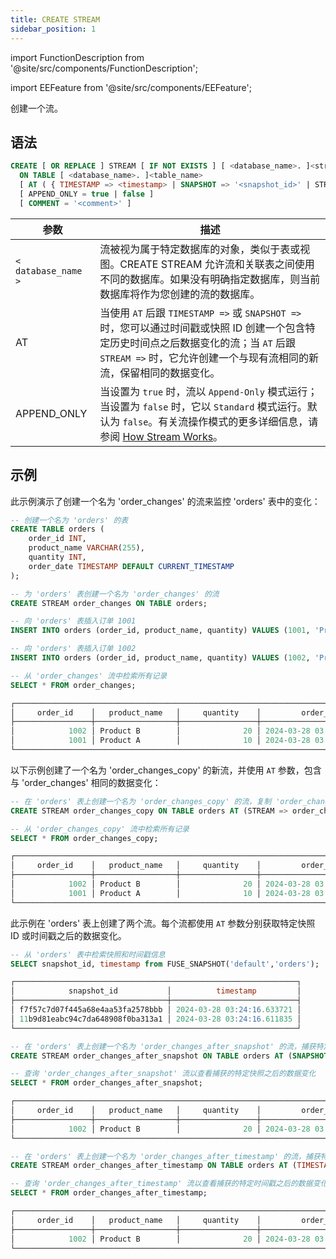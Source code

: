 ```yaml
---
title: CREATE STREAM
sidebar_position: 1
---
```

import FunctionDescription from '@site/src/components/FunctionDescription';

<FunctionDescription description="Introduced or updated: v1.2.391"/>

import EEFeature from '@site/src/components/EEFeature';

<EEFeature featureName='STREAM'/>

创建一个流。

## 语法

```sql
CREATE [ OR REPLACE ] STREAM [ IF NOT EXISTS ] [ <database_name>. ]<stream_name> 
  ON TABLE [ <database_name>. ]<table_name> 
  [ AT ( { TIMESTAMP => <timestamp> | SNAPSHOT => '<snapshot_id>' | STREAM => <existing_stream_name> } ) ]
  [ APPEND_ONLY = true | false ]
  [ COMMENT = '<comment>' ]
```

| 参数                | 描述                                                                                                                                                                                                                                                                                                                    |
|---------------------|--------------------------------------------------------------------------------------------------------------------------------------------------------------------------------------------------------------------------------------------------------------------------------------------------------------------------------|
| `< database_name >` | 流被视为属于特定数据库的对象，类似于表或视图。CREATE STREAM 允许流和关联表之间使用不同的数据库。如果没有明确指定数据库，则当前数据库将作为您创建的流的数据库。                                                                                                                               |
| AT                  | 当使用 `AT` 后跟 `TIMESTAMP =>` 或 `SNAPSHOT =>` 时，您可以通过时间戳或快照 ID 创建一个包含特定历史时间点之后数据变化的流；当 `AT` 后跟 `STREAM =>` 时，它允许创建一个与现有流相同的新流，保留相同的数据变化。 |
| APPEND_ONLY         | 当设置为 `true` 时，流以 `Append-Only` 模式运行；当设置为 `false` 时，它以 `Standard` 模式运行。默认为 `false`。有关流操作模式的更多详细信息，请参阅 [How Stream Works](/guides/load-data/continuous-data-pipelines/stream#how-stream-works)。                                        |

## 示例

此示例演示了创建一个名为 'order_changes' 的流来监控 'orders' 表中的变化：

```sql
-- 创建一个名为 'orders' 的表
CREATE TABLE orders (
    order_id INT,
    product_name VARCHAR(255),
    quantity INT,
    order_date TIMESTAMP DEFAULT CURRENT_TIMESTAMP
);

-- 为 'orders' 表创建一个名为 'order_changes' 的流
CREATE STREAM order_changes ON TABLE orders;

-- 向 'orders' 表插入订单 1001
INSERT INTO orders (order_id, product_name, quantity) VALUES (1001, 'Product A', 10);

-- 向 'orders' 表插入订单 1002
INSERT INTO orders (order_id, product_name, quantity) VALUES (1002, 'Product B', 20);

-- 从 'order_changes' 流中检索所有记录
SELECT * FROM order_changes;

┌───────────────────────────────────────────────────────────────────────────────────────────────────────────────────────────────────────────────────────────────┐
│     order_id    │   product_name   │     quantity    │         order_date         │ change$action │ change$is_update │              change$row_id             │
├─────────────────┼──────────────────┼─────────────────┼────────────────────────────┼───────────────┼──────────────────┼────────────────────────────────────────┤
│            1002 │ Product B        │              20 │ 2024-03-28 03:24:16.629135 │ INSERT        │ false            │ acb58bd6bb4243a4bf0832bf570b38c2000000 │
│            1001 │ Product A        │              10 │ 2024-03-28 03:24:16.539178 │ INSERT        │ false            │ b93a15e694db4134ab5a23afa8c92b20000000 │
└───────────────────────────────────────────────────────────────────────────────────────────────────────────────────────────────────────────────────────────────┘
```

以下示例创建了一个名为 'order_changes_copy' 的新流，并使用 `AT` 参数，包含与 'order_changes' 相同的数据变化：

```sql
-- 在 'orders' 表上创建一个名为 'order_changes_copy' 的流，复制 'order_changes' 的数据变化
CREATE STREAM order_changes_copy ON TABLE orders AT (STREAM => order_changes);

-- 从 'order_changes_copy' 流中检索所有记录
SELECT * FROM order_changes_copy;

┌───────────────────────────────────────────────────────────────────────────────────────────────────────────────────────────────────────────────────────────────┐
│     order_id    │   product_name   │     quantity    │         order_date         │ change$action │ change$is_update │              change$row_id             │
├─────────────────┼──────────────────┼─────────────────┼────────────────────────────┼───────────────┼──────────────────┼────────────────────────────────────────┤
│            1002 │ Product B        │              20 │ 2024-03-28 03:24:16.629135 │ INSERT        │ false            │ acb58bd6bb4243a4bf0832bf570b38c2000000 │
│            1001 │ Product A        │              10 │ 2024-03-28 03:24:16.539178 │ INSERT        │ false            │ b93a15e694db4134ab5a23afa8c92b20000000 │
└───────────────────────────────────────────────────────────────────────────────────────────────────────────────────────────────────────────────────────────────┘
```

此示例在 'orders' 表上创建了两个流。每个流都使用 `AT` 参数分别获取特定快照 ID 或时间戳之后的数据变化。

```sql
-- 从 'orders' 表中检索快照和时间戳信息
SELECT snapshot_id, timestamp from FUSE_SNAPSHOT('default','orders');

┌───────────────────────────────────────────────────────────────┐
│            snapshot_id           │          timestamp         │
├──────────────────────────────────┼────────────────────────────┤
│ f7f57c7d07f445a68e4aa53fa2578bbb │ 2024-03-28 03:24:16.633721 │
│ 11b9d81eabc94c7da648908f0ba313a1 │ 2024-03-28 03:24:16.611835 │
└───────────────────────────────────────────────────────────────┘

-- 在 'orders' 表上创建一个名为 'order_changes_after_snapshot' 的流，捕获特定快照之后的数据变化
CREATE STREAM order_changes_after_snapshot ON TABLE orders AT (SNAPSHOT => '11b9d81eabc94c7da648908f0ba313a1');

-- 查询 'order_changes_after_snapshot' 流以查看捕获的特定快照之后的数据变化
SELECT * FROM order_changes_after_snapshot;

┌───────────────────────────────────────────────────────────────────────────────────────────────────────────────────────────────────────────────────────────────┐
│     order_id    │   product_name   │     quantity    │         order_date         │ change$action │ change$is_update │              change$row_id             │
├─────────────────┼──────────────────┼─────────────────┼────────────────────────────┼───────────────┼──────────────────┼────────────────────────────────────────┤
│            1002 │ Product B        │              20 │ 2024-03-28 03:24:16.629135 │ INSERT        │ false            │ acb58bd6bb4243a4bf0832bf570b38c2000000 │
└───────────────────────────────────────────────────────────────────────────────────────────────────────────────────────────────────────────────────────────────┘

-- 在 'orders' 表上创建一个名为 'order_changes_after_timestamp' 的流，捕获特定时间戳之后的数据变化
CREATE STREAM order_changes_after_timestamp ON TABLE orders AT (TIMESTAMP => '2024-03-28 03:24:16.611835'::TIMESTAMP);

-- 查询 'order_changes_after_timestamp' 流以查看捕获的特定时间戳之后的数据变化
SELECT * FROM order_changes_after_timestamp;

┌───────────────────────────────────────────────────────────────────────────────────────────────────────────────────────────────────────────────────────────────┐
│     order_id    │   product_name   │     quantity    │         order_date         │ change$action │ change$is_update │              change$row_id             │
├─────────────────┼──────────────────┼─────────────────┼────────────────────────────┼───────────────┼──────────────────┼────────────────────────────────────────┤
│            1002 │ Product B        │              20 │ 2024-03-28 03:24:16.629135 │ INSERT        │ false            │ acb58bd6bb4243a4bf0832bf570b38c2000000 │
└───────────────────────────────────────────────────────────────────────────────────────────────────────────────────────────────────────────────────────────────┘
```